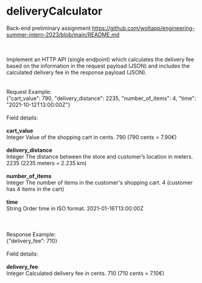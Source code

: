 # deliveryCalculator
Back-end preliminary assignment https://github.com/woltapp/engineering-summer-intern-2023/blob/main/README.md

<br>
<br>
Implement an HTTP API (single endpoint) which calculates the delivery fee based on the information in the request payload (JSON) and 
includes the calculated delivery fee in the response payload (JSON).
<br>
<br>
<br>
Request
Example:<br>
{"cart_value": 790, "delivery_distance": 2235, "number_of_items": 4, "time": "2021-10-12T13:00:00Z"}<br>
<br>
Field details:<br><br>
<b>cart_value</b><br>	        Integer	Value of the shopping cart in cents.	790 (790 cents = 7.90€)<br><br>
<b>delivery_distance</b><br>	Integer	The distance between the store and customer’s location in meters.	2235 (2235 meters = 2.235 km)<br><br>
<b>number_of_items</b><br> 	Integer	The number of items in the customer's shopping cart.	4 (customer has 4 items in the cart)<br><br>
<b>time</b><br>	            String	Order time in ISO format.	2021-01-16T13:00:00Z<br><br>

<br>
<br>
Response
Example:<br>
{"delivery_fee": 710}<br>
<br>
Field details:<br><br>
<b>delivery_fee</b><br>	    Integer	Calculated delivery fee in cents.	710 (710 cents = 7.10€)
